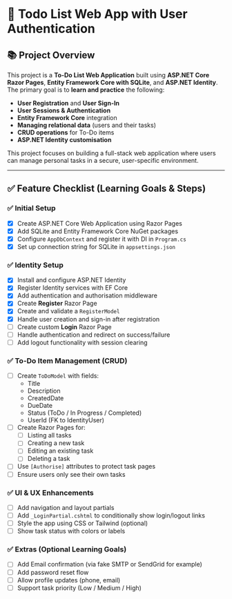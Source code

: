 # 📝 Todo List Web App with User Authentication

## 📚 Project Overview

This project is a **To-Do List Web Application** built using **ASP.NET Core Razor Pages**, **Entity Framework Core with SQLite**, and **ASP.NET Identity**. The primary goal is to **learn and practice** the following:

- **User Registration** and **User Sign-In**
- **User Sessions & Authentication**
- **Entity Framework Core** integration
- **Managing relational data** (users and their tasks)
- **CRUD operations** for To-Do items
- **ASP.NET Identity customisation**

This project focuses on building a full-stack web application where users can manage personal tasks in a secure, user-specific environment.

---

## ✅ Feature Checklist (Learning Goals & Steps)

### ✅ Initial Setup
- [x] Create ASP.NET Core Web Application using Razor Pages
- [x] Add SQLite and Entity Framework Core NuGet packages
- [x] Configure `AppDbContext` and register it with DI in `Program.cs`
- [x] Set up connection string for SQLite in `appsettings.json`

### ✅ Identity Setup
- [x] Install and configure ASP.NET Identity
- [x] Register Identity services with EF Core
- [x] Add authentication and authorisation middleware
- [x] Create **Register** Razor Page
- [x] Create and validate a `RegisterModel`
- [x] Handle user creation and sign-in after registration
- [ ] Create custom **Login** Razor Page
- [ ] Handle authentication and redirect on success/failure
- [ ] Add logout functionality with session clearing

### ✅ To-Do Item Management (CRUD)
- [ ] Create `ToDoModel` with fields:
  - Title
  - Description
  - CreatedDate
  - DueDate
  - Status (ToDo / In Progress / Completed)
  - UserId (FK to IdentityUser)
- [ ] Create Razor Pages for:
  - [ ] Listing all tasks
  - [ ] Creating a new task
  - [ ] Editing an existing task
  - [ ] Deleting a task
- [ ] Use `[Authorise]` attributes to protect task pages
- [ ] Ensure users only see their own tasks

### ✅ UI & UX Enhancements
- [ ] Add navigation and layout partials
- [ ] Add `_LoginPartial.cshtml` to conditionally show login/logout links
- [ ] Style the app using CSS or Tailwind (optional)
- [ ] Show task status with colors or labels

### ✅ Extras (Optional Learning Goals)
- [ ] Add Email confirmation (via fake SMTP or SendGrid for example)
- [ ] Add password reset flow
- [ ] Allow profile updates (phone, email)
- [ ] Support task priority (Low / Medium / High)
